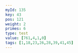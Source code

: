```yaml
---
myId: 135
key: 43
pos: 121
weight: 2
primes: 6
type: test
value: [761,4,1,0]
tags: [1,18,23,26,28,39,41,45]
---
```

